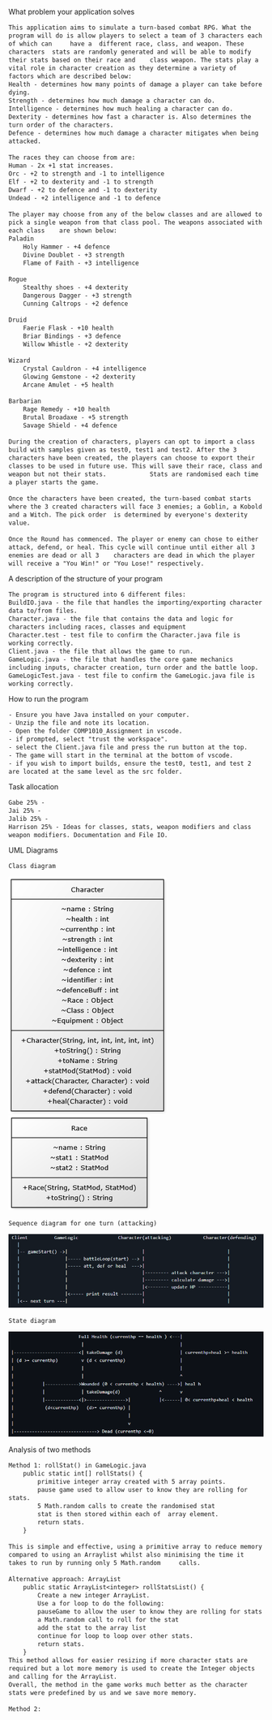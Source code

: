 What problem your application solves

	This application aims to simulate a turn-based combat RPG. What the program will do is allow players to select a team of 3 characters each of which can 	have a 	different race, class, and weapon. These characters  stats are randomly generated and will be able to modify their stats based on their race and 	class weapon. The stats play a vital role in character creation as they determine a variety of factors which are described below:
	Health - determines how many points of damage a player can take before dying. 
	Strength - determines how much damage a character can do. 
	Intelligence - determines how much healing a character can do. 
	Dexterity - determines how fast a character is. Also determines the turn order of the characters.
	Defence - determines how much damage a character mitigates when being attacked. 

	The races they can choose from are:
	Human - 2x +1 stat increases.
	Orc - +2 to strength and -1 to intelligence
	Elf - +2 to dexterity and -1 to strength
	Dwarf - +2 to defence and -1 to dexterity
	Undead - +2 intelligence and -1 to defence

	The player may choose from any of the below classes and are allowed to pick a single weapon from that class pool. The weapons associated with each class 	are shown below:
	Paladin
		Holy Hammer - +4 defence
		Divine Doublet - +3 strength
		Flame of Faith - +3 intelligence

	Rogue
		Stealthy shoes - +4 dexterity
		Dangerous Dagger - +3 strength
		Cunning Caltrops - +2 defence

	Druid
		Faerie Flask - +10 health
		Briar Bindings - +3 defence
		Willow Whistle - +2 dexterity

	Wizard
		Crystal Cauldron - +4 intelligence
		Glowing Gemstone - +2 dexterity
		Arcane Amulet - +5 health

	Barbarian
		Rage Remedy - +10 health
		Brutal Broadaxe - +5 strength
		Savage Shield - +4 defence

	During the creation of characters, players can opt to import a class build with samples given as test0, test1 and test2. After the 3 characters have been created, the players can choose to export their classes to be used in future use. This will save their race, class and weapon but not their stats. 			Stats are randomised each time a player starts the game.

	Once the characters have been created, the turn-based combat starts where the 3 created characters will face 3 enemies; a Goblin, a Kobold and a Witch. The pick order 	is determined by everyone's dexterity value. 

	Once the Round has commenced. The player or enemy can chose to either attack, defend, or heal. This cycle will continue until either all 3 enemies are dead or all 3 	characters are dead in which the player will receive a "You Win!" or "You Lose!" respectively. 



A description of the structure of your program

	The program is structured into 6 different files:
	BuildIO.java - the file that handles the importing/exporting character data to/from files. 
	Character.java - the file that contains the data and logic for characters including races, classes and equipment
 	Character.test - test file to confirm the Character.java file is working correctly.
	Client.java - the file that allows the game to run.
	GameLogic.java - the file that handles the core game mechanics including inputs, character creation, turn order and the battle loop. 
	GameLogicTest.java - test file to confirm the GameLogic.java file is working correctly.
 
How to run the program

	- Ensure you have Java installed on your computer.
	- Unzip the file and note its location.
	- Open the folder COMP1010_Assignment in vscode.
	- if prompted, select "trust the workspace".
	- select the Client.java file and press the run button at the top.
	- The game will start in the terminal at the bottom of vscode.
	- if you wish to import builds, ensure the test0, test1, and test 2 are located at the same level as the src folder. 

Task allocation 

	Gabe 25% - 
	Jai 25% - 
	Jalib 25% - 
	Harrison 25% - Ideas for classes, stats, weapon modifiers and class weapon modifiers. Documentation and File IO.

UML Diagrams

	Class diagram
![alt text](CharacterUML.png "Character UML Diagram") 
![alt text](RaceUML.png "Race UML Diagram")

	Sequence diagram for one turn (attacking)
 ![alt text](SequenceDiagram.png "Sequence Diagram")
 
	State diagram
 ![alt text](StateDiagram.png "State Diagram")

Analysis of two methods

	Method 1: rollStat() in GameLogic.java
		public static int[] rollStats() {
			primitive integer array created with 5 array points.
			pause game used to allow user to know they are rolling for stats.
			5 Math.random calls to create the randomised stat
			stat is then stored within each of  array element. 
			return stats.
		}

	This is simple and effective, using a primitive array to reduce memory compared to using an Arraylist whilst also minimising the time it takes to run by running only 5 Math.random 	calls.
	
	Alternative approach: ArrayList
		public static ArrayList<integer> rollStatsList() {
			Create a new integer ArrayList.
			Use a for loop to do the following:
			pauseGame to allow the user to know they are rolling for stats
			a Math.random call to roll for the stat
			add the stat to the array list
			continue for loop to loop over other stats.
			return stats.
		}
	This method allows for easier resizing if more character stats are required but a lot more memory is used to create the Integer objects and calling for the ArrayList. 
	Overall, the method in the game works much better as the character stats were predefined by us and we save more memory. 

	Method 2: 
	
	

	
